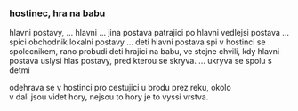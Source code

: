 ### hostinec, hra na babu

hlavni postavy, 
... hlavni
... jina postava patrajici po hlavni
vedlejsi postava ... spici obchodnik
lokalni postavy ... deti
hlavni postava spi v hostinci se spolecnikem, rano probudi deti hrajici na babu,
ve stejne chvili, kdy hlavni postava uslysi hlas postavy, pred kterou se skryva.
... ukryva se spolu s detmi

odehrava se v hostinci pro cestujici u brodu prez reku, okolo  
v dali jsou videt hory, nejsou to hory je to vyssi vrstva.

